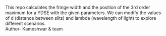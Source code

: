 This repo calculates the fringe width and the position of the 3rd order maximum for a YDSE with the given parameters. We can modify the values of d (distance between slits) and lambda (wavelength of light) to explore different scenarios.
<br>
Author- Kameshwar & team
